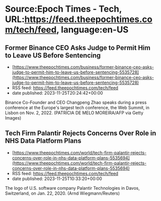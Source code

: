 # Source:Epoch Times - Tech, URL:https://feed.theepochtimes.com/tech/feed, language:en-US

## Former Binance CEO Asks Judge to Permit Him to Leave US Before Sentencing
 - [https://www.theepochtimes.com/business/former-binance-ceo-asks-judge-to-permit-him-to-leave-us-before-sentencing-5535728](https://www.theepochtimes.com/business/former-binance-ceo-asks-judge-to-permit-him-to-leave-us-before-sentencing-5535728)
 - RSS feed: https://feed.theepochtimes.com/tech/feed
 - date published: 2023-11-25T20:24:42+00:00

Binance Co-Founder and CEO Changpeng Zhao speaks during a press conference at the Europe's largest tech conference, the Web Summit, in Lisbon on Nov. 2, 2022. (PATRICIA DE MELO MOREIRA/AFP via Getty Images)

## Tech Firm Palantir Rejects Concerns Over Role in NHS Data Platform Plans
 - [https://www.theepochtimes.com/world/tech-firm-palantir-rejects-concerns-over-role-in-nhs-data-platform-plans-5535694](https://www.theepochtimes.com/world/tech-firm-palantir-rejects-concerns-over-role-in-nhs-data-platform-plans-5535694)
 - RSS feed: https://feed.theepochtimes.com/tech/feed
 - date published: 2023-11-25T10:33:20+00:00

The logo of U.S. software company Palantir Technologies in Davos, Switzerland, on Jan. 22, 2020. (Arnd Wiegmann/Reuters)

